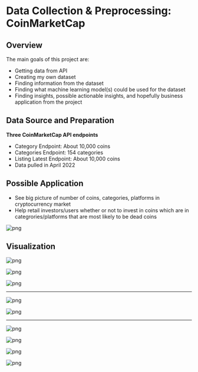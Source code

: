 # Data Collection & Preprocessing: CoinMarketCap

## Overview

The main goals of this project are:
* Getting data from API
* Creating my own dataset
* Finding information from the dataset
* Finding what machine learning model(s) could be used for the dataset
* Finding insights, possible actionable insights, and hopefully business application from the project


## Data Source and Preparation

**Three CoinMarketCap API endpoints**
* Category Endpoint: About 10,000 coins
* Categories Endpoint: 154 categories
* Listing Latest Endpoint: About 10,000 coins
* Data pulled in April 2022


## Possible Application

* See big picture of number of coins, categories, platforms in cryptocurrency market
* Help retail investors/users whether or not to invest in coins which are in categrories/platforms that are most likely to be dead coins

![png](images/cmc_api_call.png)

## Visualization

![png](images/num_coins_2013_2022.png)

![png](images/num_coins_2013_2022_pie.png)

![png](images/cat_most_coins.png)

___
![png](images/platform_most_coins_bar.png)

![png](images/platform_most_coins_pie.png)
___

![png](images/cat_live_bar.png)

![png](images/live_coins_bar.png)

![png](images/cat_dead_coins_bar.png)

![png](images/cat_dead_coins_pie.png)




